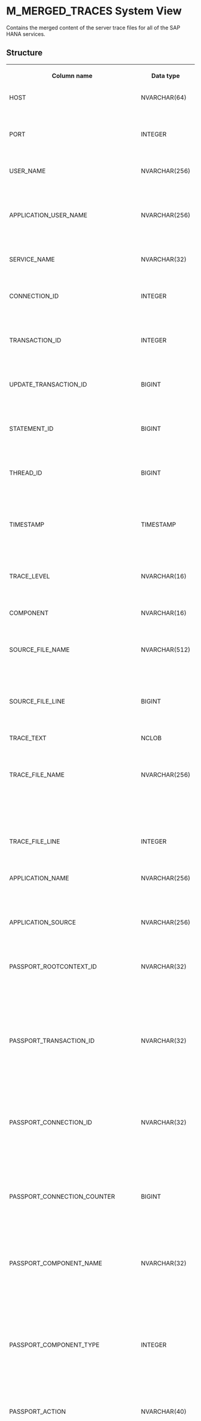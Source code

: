 <!-- loio20b52c0075191014a43fb02951633999 -->

# M\_MERGED\_TRACES System View

Contains the merged content of the server trace files for all of the SAP HANA services.



<a name="loio20b52c0075191014a43fb02951633999___m__m_e_r_g_e_d__t_r_a_c_e_s_1struct_M_MERGED_TRACES"/>

## Structure


<table>
<tr>
<th valign="top">

Column name

</th>
<th valign="top">

Data type

</th>
<th valign="top">

Description

</th>
</tr>
<tr>
<td valign="top">

HOST

</td>
<td valign="top">

NVARCHAR\(64\)

</td>
<td valign="top">

Displays the host name.

</td>
</tr>
<tr>
<td valign="top">

PORT

</td>
<td valign="top">

INTEGER

</td>
<td valign="top">

Displays the internal port.

</td>
</tr>
<tr>
<td valign="top">

USER\_NAME

</td>
<td valign="top">

NVARCHAR\(256\)

</td>
<td valign="top">

Displays the database user.

</td>
</tr>
<tr>
<td valign="top">

APPLICATION\_USER\_NAME

</td>
<td valign="top">

NVARCHAR\(256\)

</td>
<td valign="top">

Displays the application user.

</td>
</tr>
<tr>
<td valign="top">

SERVICE\_NAME

</td>
<td valign="top">

NVARCHAR\(32\)

</td>
<td valign="top">

Displays the service name.

</td>
</tr>
<tr>
<td valign="top">

CONNECTION\_ID

</td>
<td valign="top">

INTEGER

</td>
<td valign="top">

Displays the connection ID.

</td>
</tr>
<tr>
<td valign="top">

TRANSACTION\_ID

</td>
<td valign="top">

INTEGER

</td>
<td valign="top">

Displays the transaction ID.

</td>
</tr>
<tr>
<td valign="top">

UPDATE\_TRANSACTION\_ID

</td>
<td valign="top">

BIGINT

</td>
<td valign="top">

Displays the update transaction ID.

</td>
</tr>
<tr>
<td valign="top">

STATEMENT\_ID

</td>
<td valign="top">

BIGINT

</td>
<td valign="top">

Displays the statement ID.

</td>
</tr>
<tr>
<td valign="top">

THREAD\_ID

</td>
<td valign="top">

BIGINT

</td>
<td valign="top">

Displays the ID of thread that wrote trace entry.

</td>
</tr>
<tr>
<td valign="top">

TIMESTAMP

</td>
<td valign="top">

TIMESTAMP

</td>
<td valign="top">

Displays the time when trace entry was written.

</td>
</tr>
<tr>
<td valign="top">

TRACE\_LEVEL

</td>
<td valign="top">

NVARCHAR\(16\)

</td>
<td valign="top">

Displays the trace level.

</td>
</tr>
<tr>
<td valign="top">

COMPONENT

</td>
<td valign="top">

NVARCHAR\(16\)

</td>
<td valign="top">

Displays the trace component.

</td>
</tr>
<tr>
<td valign="top">

SOURCE\_FILE\_NAME

</td>
<td valign="top">

NVARCHAR\(512\)

</td>
<td valign="top">

Displays the source file which contains the trace.

</td>
</tr>
<tr>
<td valign="top">

SOURCE\_FILE\_LINE

</td>
<td valign="top">

BIGINT

</td>
<td valign="top">

Displays the source file line.

</td>
</tr>
<tr>
<td valign="top">

TRACE\_TEXT

</td>
<td valign="top">

NCLOB

</td>
<td valign="top">

Displays the traced text.

</td>
</tr>
<tr>
<td valign="top">

TRACE\_FILE\_NAME

</td>
<td valign="top">

NVARCHAR\(256\)

</td>
<td valign="top">

Displays the name of the trace file containing the trace entry.

</td>
</tr>
<tr>
<td valign="top">

TRACE\_FILE\_LINE

</td>
<td valign="top">

INTEGER

</td>
<td valign="top">

Displays the trace file line.

</td>
</tr>
<tr>
<td valign="top">

APPLICATION\_NAME

</td>
<td valign="top">

NVARCHAR\(256\)

</td>
<td valign="top">

Displays the application name.

</td>
</tr>
<tr>
<td valign="top">

APPLICATION\_SOURCE

</td>
<td valign="top">

NVARCHAR\(256\)

</td>
<td valign="top">

Displays the application source.

</td>
</tr>
<tr>
<td valign="top">

PASSPORT\_ROOTCONTEXT\_ID

</td>
<td valign="top">

NVARCHAR\(32\)

</td>
<td valign="top">

Displays the extended passport \(EPP\) GUID identifying the source of request.

</td>
</tr>
<tr>
<td valign="top">

PASSPORT\_TRANSACTION\_ID

</td>
<td valign="top">

NVARCHAR\(32\)

</td>
<td valign="top">

Displays the extended passport \(EPP\) GUID identifying the business transaction.

</td>
</tr>
<tr>
<td valign="top">

PASSPORT\_CONNECTION\_ID

</td>
<td valign="top">

NVARCHAR\(32\)

</td>
<td valign="top">

Displays the extended passport \(EPP\) GUID identifying the connection.

</td>
</tr>
<tr>
<td valign="top">

PASSPORT\_CONNECTION\_COUNTER

</td>
<td valign="top">

BIGINT

</td>
<td valign="top">

Displays the extended passport \(EPP\) connection counter.

</td>
</tr>
<tr>
<td valign="top">

PASSPORT\_COMPONENT\_NAME

</td>
<td valign="top">

NVARCHAR\(32\)

</td>
<td valign="top">

Displays the extended passport \(EPP\) component name of the initial/root context.

</td>
</tr>
<tr>
<td valign="top">

PASSPORT\_COMPONENT\_TYPE

</td>
<td valign="top">

INTEGER

</td>
<td valign="top">

Displays the extended passport \(EPP\) component type.

</td>
</tr>
<tr>
<td valign="top">

PASSPORT\_ACTION

</td>
<td valign="top">

NVARCHAR\(40\)

</td>
<td valign="top">

Displays the extended passport \(EPP\) component action.

</td>
</tr>
<tr>
<td valign="top">

PASSPORT\_ACTION\_TYPE

</td>
<td valign="top">

INTEGER

</td>
<td valign="top">

Displays the extended passport \(EPP\) component action type.

</td>
</tr>
<tr>
<td valign="top">

PASSPORT\_PREVIOUS\_COMPONENT\_NAME

</td>
<td valign="top">

NVARCHAR\(32\)

</td>
<td valign="top">

Displays the extended passport \(EPP\) passport component name of the previous context.

</td>
</tr>
<tr>
<td valign="top">

PASSPORT\_SERVICE

</td>
<td valign="top">

INTEGER

</td>
<td valign="top">

Displays the extended passport \(EPP\) service.

</td>
</tr>
<tr>
<td valign="top">

PASSPORT\_USER\_ID

</td>
<td valign="top">

NVARCHAR\(32\)

</td>
<td valign="top">

Displays the extended passport \(EPP\) user ID.

</td>
</tr>
<tr>
<td valign="top">

PASSPORT\_CLIENT

</td>
<td valign="top">

NVARCHAR\(3\)

</td>
<td valign="top">

Displays the extended passport \(EPP\) client.

</td>
</tr>
<tr>
<td valign="top">

PASSPORT\_TRACE\_FLAGS

</td>
<td valign="top">

INTEGER

</td>
<td valign="top">

Displays the extended passport \(EPP\) trace flags.

</td>
</tr>
</table>

**Related Information**  


[MERGE INTO Statement \(Data Manipulation\)](../../010-SQL-Reference/012-SQL-Statements/merge-into-statement-data-manipulation-3226201.md "Merges data into an existing column store table.")

[The Delta Merge Operation](https://help.sap.com/viewer/f9c5015e72e04fffa14d7d4f7267d897/2023_4_QRC/en-US/bd9ac728bb57101482b2ebfe243dcd7a.html "Write operations are only performed on the delta storage. The delta merge operation optimizes the data and transfers it to the main storage.") :arrow_upper_right:

[Traces](https://help.sap.com/viewer/f9c5015e72e04fffa14d7d4f7267d897/2023_4_QRC/en-US/7e31247372fb4dd7b8c6bbac758b8c91.html "SAP HANA provides various traces for obtaining detailed information about the actions of the database system for troubleshooting and error analysis.") :arrow_upper_right:

